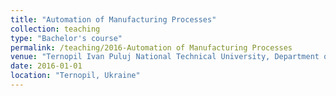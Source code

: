 ```yaml
---
title: "Automation of Manufacturing Processes"
collection: teaching
type: "Bachelor's course"
permalink: /teaching/2016-Automation of Manufacturing Processes
venue: "Ternopil Ivan Puluj National Technical University, Department of Automation of Technological Processes and Manufacturing"
date: 2016-01-01
location: "Ternopil, Ukraine"
---
```

